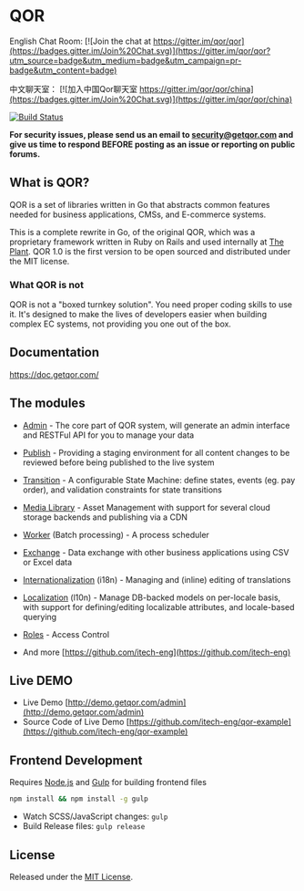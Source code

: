 # QOR

English Chat Room: [![Join the chat at https://gitter.im/qor/qor](https://badges.gitter.im/Join%20Chat.svg)](https://gitter.im/qor/qor?utm_source=badge&utm_medium=badge&utm_campaign=pr-badge&utm_content=badge)

中文聊天室： [![加入中国Qor聊天室 https://gitter.im/qor/qor/china](https://badges.gitter.im/Join%20Chat.svg)](https://gitter.im/qor/qor/china)

[![Build Status](https://semaphoreci.com/api/v1/theplant/qor/branches/master/badge.svg)](https://semaphoreci.com/theplant/qor)

**For security issues, please send us an email to security@getqor.com and give us time to respond BEFORE posting as an issue or reporting on public forums.**

## What is QOR?

QOR is a set of libraries written in Go that abstracts common features needed for business applications, CMSs, and E-commerce systems.

This is a complete rewrite in Go, of the original QOR, which was a proprietary framework written in Ruby on Rails and used internally at [The Plant](https://theplant.jp). QOR 1.0 is the first version to be open sourced and distributed under the MIT license.

### What QOR is not

QOR is not a "boxed turnkey solution". You need proper coding skills to use it. It's designed to make the lives of developers easier when building complex EC systems, not providing you one out of the box.

## Documentation

<https://doc.getqor.com/>


## The modules

* [Admin](https://github.com/itech-eng/admin) - The core part of QOR system, will generate an admin interface and RESTFul API for you to manage your data

* [Publish](https://github.com/itech-eng/publish) - Providing a staging environment for all content changes to be reviewed before being published to the live system

* [Transition](https://github.com/itech-eng/transition) - A configurable State Machine: define states, events (eg. pay order), and validation constraints for state transitions

* [Media Library](https://github.com/itech-eng/media_library) - Asset Management with support for several cloud storage backends and publishing via a CDN

* [Worker](https://github.com/itech-eng/worker) (Batch processing) - A process scheduler

* [Exchange](https://github.com/itech-eng/exchange) - Data exchange with other business applications using CSV or Excel data

* [Internationalization](https://github.com/itech-eng/i18n) (i18n) - Managing and (inline) editing of translations

* [Localization](https://github.com/itech-eng/l10n) (l10n) - Manage DB-backed models on per-locale basis, with support for defining/editing localizable attributes, and locale-based querying

* [Roles](https://github.com/itech-eng/roles) - Access Control

* And more [https://github.com/itech-eng](https://github.com/itech-eng)

## Live DEMO

* Live Demo [http://demo.getqor.com/admin](http://demo.getqor.com/admin)
* Source Code of Live Demo [https://github.com/itech-eng/qor-example](https://github.com/itech-eng/qor-example)

## Frontend Development

Requires [Node.js](https://nodejs.org/) and [Gulp](http://gulpjs.com/) for building frontend files

```bash
npm install && npm install -g gulp
```

- Watch SCSS/JavaScript changes: `gulp`
- Build Release files: `gulp release`

## License

Released under the [MIT License](http://opensource.org/licenses/MIT).
